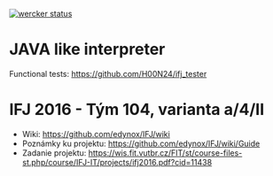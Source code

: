 [![wercker status](https://app.wercker.com/status/50d533ea85017f1d296dd7dc59508927/s/master "wercker status")](https://app.wercker.com/project/byKey/50d533ea85017f1d296dd7dc59508927)

# JAVA like interpreter
Functional tests: https://github.com/H00N24/ifj_tester

# IFJ 2016 - Tým 104, varianta a/4/II
 - Wiki: https://github.com/edynox/IFJ/wiki
 - Poznámky ku projektu: https://github.com/edynox/IFJ/wiki/Guide
 - Zadanie projektu: https://wis.fit.vutbr.cz/FIT/st/course-files-st.php/course/IFJ-IT/projects/ifj2016.pdf?cid=11438

